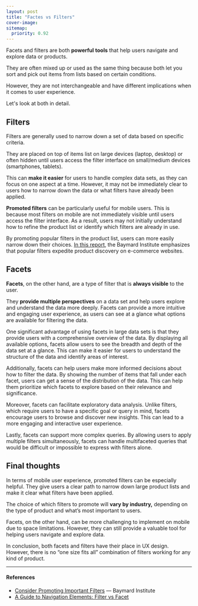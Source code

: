 ```yaml
---
layout: post
title: "Factes vs Filters"
cover-image: 
sitemap:
  priority: 0.92
---
```


Facets and filters are both **powerful** **tools** that help users navigate and explore data or products. 

They are often mixed up or used as the same thing because both let you sort and pick out items from lists based on certain conditions.

However, they are not interchangeable and have different implications when it comes to user experience.

Let's look at both in detail.

## Filters

Filters are generally used to narrow down a set of data based on specific criteria. 

They are placed on top of items list on large devices (laptop, desktop) or often hidden until users access the filter interface on small/medium devices (smartphones, tablets). 

This can **make it easier** for users to handle complex data sets, as they can focus on one aspect at a time. However, it may not be immediately clear to users how to narrow down the data or what filters have already been applied.

**Promoted filters** can be particularly useful for mobile users. This is because most filters on mobile are not immediately visible until users access the filter interface. As a result, users may not initially understand how to refine the product list or identify which filters are already in use.

By promoting popular filters in the product list, users can more easily narrow down their choices. [In this report](https://baymard.com/blog/promoting-product-filters), the Baymard Institute emphasizes that popular filters expedite product discovery on e-commerce websites.

## Facets

**Facets**, on the other hand, are a type of filter that is **always visible** to the user. 

They **provide multiple perspectives** on a data set and help users explore and understand the data more deeply. Facets can provide a more intuitive and engaging user experience, as users can see at a glance what options are available for filtering the data.

One significant advantage of using facets in large data sets is that they provide users with a comprehensive overview of the data. By displaying all available options, facets allow users to see the breadth and depth of the data set at a glance. This can make it easier for users to understand the structure of the data and identify areas of interest.

Additionally, facets can help users make more informed decisions about how to filter the data. By showing the number of items that fall under each facet, users can get a sense of the distribution of the data. This can help them prioritize which facets to explore based on their relevance and significance.

Moreover, facets can facilitate exploratory data analysis. Unlike filters, which require users to have a specific goal or query in mind, facets encourage users to browse and discover new insights. This can lead to a more engaging and interactive user experience.

Lastly, facets can support more complex queries. By allowing users to apply multiple filters simultaneously, facets can handle multifaceted queries that would be difficult or impossible to express with filters alone.

## Final thoughts

In terms of mobile user experience, promoted filters can be especially helpful. They give users a clear path to narrow down large product lists and make it clear what filters have been applied. 

The choice of which filters to promote will **vary by industry,** depending on the type of product and what’s most important to users.

Facets, on the other hand, can be more challenging to implement on mobile due to space limitations. However, they can still provide a valuable tool for helping users navigate and explore data.

In conclusion, both facets and filters have their place in UX design. However, there is no “one size fits all” combination of filters working for any kind of product.

---

#### References
- [Consider Promoting Important Filters](https://baymard.com/blog/promoting-product-filters) — Baymard Institute
- [A Guide to Navigation Elements: Filter vs Facet](https://blog.uxtweak.com/filter-vs-facet/)